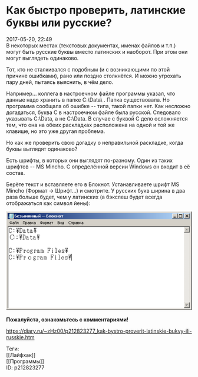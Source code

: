Как быстро проверить, латинские буквы или русские?
===================================================

   
 2017-05-20, 22:49   
  В некоторых местах (текстовых документах, именах файлов и т.п.) могут быть русские буквы вместо латинских и наоборот. При этом они могут выглядеть одинаково.   
   
 Тот, кто не сталкивался с подобным (и с возникающими по этой причине ошибками), рано или поздно столкнётся. И можно угрохать пару дней, пытаясь выяснить, в чём дело.   
   
 Например... коллега в настроечном файле программы указал, что данные надо хранить в папке С:\Data\ . Папка существовала. Но программа сообщала об ошибке -- типа, такой папки нет. Как несложно догадаться, буква С в настроечном файле была русской. Следовало указывать C:\Data\, а не С:\Data\.  В случае с буквой С дело осложняется тем, что она на обеих раскладках расположена на одной и той же клавише, но это уже другая проблема.    
   
 Но как же проверить свою догадку о неправильной раскладке, когда буквы выглядят одинаково?   
   
 Есть шрифты, в которых они выглядят по-разному. Один из таких шрифтов -- MS Mincho. С определённой версии Windows он входит в её состав.   
   
 Берёте текст и вставляете его в Блокнот. Устанавливаете шрифт MS Mincho (Формат → Шрифт...) и смотрите. У русских букв ширина в два раза больше будет, чем у латинских (а бэкслеш будет всегда отображаться как символ йены):   
   
  ![](pics/IViVAQE.png)    
   
   **Пожалуйста, ознакомьтесь с комментариями!**     
    
 <https://diary.ru/~zHz00/p212823277_kak-bystro-proverit-latinskie-bukvy-ili-russkie.htm>   
   
 Теги:   
 [[Лайфхак]]   
 [[Программы]]   
 ID: p212823277